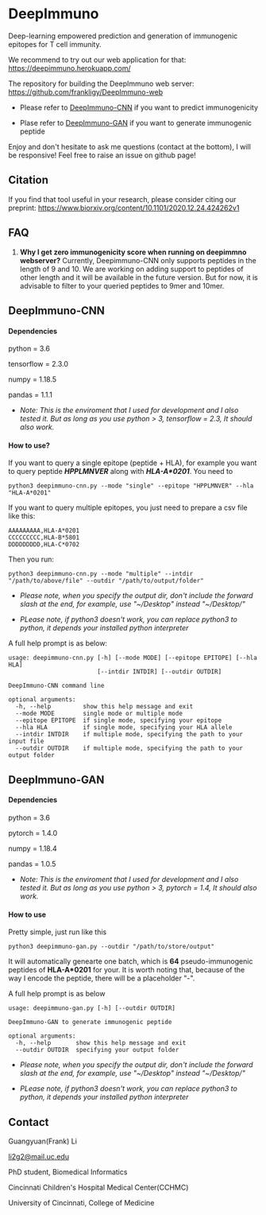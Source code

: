 # DeepImmuno
Deep-learning empowered prediction and generation of immunogenic epitopes for T cell immunity. 

We recommend to try out our web application for that: https://deepimmuno.herokuapp.com/

The repository for building the DeepImmuno web server: https://github.com/frankligy/DeepImmuno-web

- Please refer to [DeepImmuno-CNN](#deepimmuno-cnn) if you want to predict immunogenicity

- Plase refer to [DeepImmuno-GAN](#deepimmuno-gan) if you want to generate immunogenic peptide

Enjoy and don't hesitate to ask me questions (contact at the bottom), I will be responsive! Feel free to raise an issue on github page!

## Citation
If you find that tool useful in your research, please consider citing our preprint:
https://www.biorxiv.org/content/10.1101/2020.12.24.424262v1

## FAQ
1. **Why I get zero immunogenicity score when running on deepimmno webserver?**
Currently, Deepimmuno-CNN only supports peptides in the length of 9 and 10. We are working on adding support to peptides of other length and it will be available in the future version. But for now, it is advisable to filter to your queried peptides to 9mer and 10mer. 

## DeepImmuno-CNN

#### Dependencies

python = 3.6

tensorflow = 2.3.0

numpy = 1.18.5

pandas = 1.1.1


- *Note: This is the enviroment that I used for development and I also tested it. But as long as you use python > 3, tensorflow = 2.3, It should also work.*

#### How to use?

If you want to query a single epitope (peptide + HLA), for example you want to query peptide _**HPPLMNVER**_ along with _**HLA-A*0201**_. You need to

```shell
python3 deepimmuno-cnn.py --mode "single" --epitope "HPPLMNVER" --hla "HLA-A*0201"
```

If you want to query multiple epitopes, you just need to prepare a csv file like this:

```shell
AAAAAAAAA,HLA-A*0201
CCCCCCCCC,HLA-B*5801
DDDDDDDDD,HLA-C*0702
```

Then you run:

```shell
python3 deepimmuno-cnn.py --mode "multiple" --intdir "/path/to/above/file" --outdir "/path/to/output/folder"
```

- *Please note, when you specify the output dir, don't include the forward slash at the end, for example, use "~/Desktop" instead "~/Desktop/"*

- *PLease note, if python3 doesn't work, you can replace python3 to python, it depends your installed python interpreter*

A full help prompt is as below:

```
usage: deepimmuno-cnn.py [-h] [--mode MODE] [--epitope EPITOPE] [--hla HLA]
                         [--intdir INTDIR] [--outdir OUTDIR]

DeepImmuno-CNN command line

optional arguments:
  -h, --help         show this help message and exit
  --mode MODE        single mode or multiple mode
  --epitope EPITOPE  if single mode, specifying your epitope
  --hla HLA          if single mode, specifying your HLA allele
  --intdir INTDIR    if multiple mode, specifying the path to your input file
  --outdir OUTDIR    if multiple mode, specifying the path to your output folder
```

## DeepImmuno-GAN

#### Dependencies

python = 3.6

pytorch = 1.4.0

numpy = 1.18.4

pandas = 1.0.5


- *Note: This is the enviroment that I used for development and I also tested it. But as long as you use python > 3, pytorch = 1.4, It should also work.*


#### How to use

Pretty simple, just run like this

```shell
python3 deepimmuno-gan.py --outdir "/path/to/store/output"
```

It will automatically genearte one batch, which is **64** pseudo-immunogenic peptides of **HLA-A*0201** for your. It is worth noting that, because of the way I encode the peptide, there will be a placeholder "-". 

A full help prompt is as below
```
usage: deepimmuno-gan.py [-h] [--outdir OUTDIR]

DeepImmuno-GAN to generate immunogenic peptide

optional arguments:
  -h, --help       show this help message and exit
  --outdir OUTDIR  specifying your output folder
```

- *Please note, when you specify the output dir, don't include the forward slash at the end, for example, use "~/Desktop" instead "~/Desktop/"*

- *PLease note, if python3 doesn't work, you can replace python3 to python, it depends your installed python interpreter*

## Contact

Guangyuan(Frank) Li

li2g2@mail.uc.edu

PhD student, Biomedical Informatics

Cincinnati Children's Hospital Medical Center(CCHMC)

University of Cincinnati, College of Medicine






